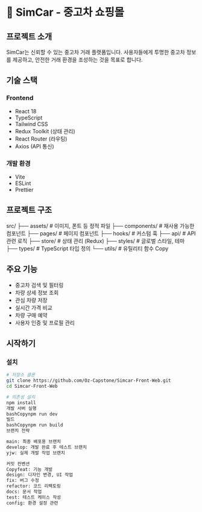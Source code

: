 # 🚗 SimCar - 중고차 쇼핑몰

## 프로젝트 소개
SimCar는 신뢰할 수 있는 중고차 거래 플랫폼입니다. 사용자들에게 투명한 중고차 정보를 제공하고, 안전한 거래 환경을 조성하는 것을 목표로 합니다.

## 기술 스택

### Frontend
* React 18
* TypeScript
* Tailwind CSS
* Redux Toolkit (상태 관리)
* React Router (라우팅)
* Axios (API 통신)

### 개발 환경
* Vite
* ESLint
* Prettier

## 프로젝트 구조
src/
├── assets/      # 이미지, 폰트 등 정적 파일
├── components/  # 재사용 가능한 컴포넌트
├── pages/       # 페이지 컴포넌트
├── hooks/       # 커스텀 훅
├── api/         # API 관련 로직
├── store/       # 상태 관리 (Redux)
├── styles/      # 글로벌 스타일, 테마
├── types/       # TypeScript 타입 정의
└── utils/       # 유틸리티 함수
Copy
## 주요 기능
* 중고차 검색 및 필터링
* 차량 상세 정보 조회
* 관심 차량 저장
* 실시간 가격 비교
* 차량 구매 예약
* 사용자 인증 및 프로필 관리

## 시작하기

### 설치
```bash
# 저장소 클론
git clone https://github.com/Oz-Capstone/Simcar-Front-Web.git
cd Simcar-Front-Web

# 의존성 설치
npm install
개발 서버 실행
bashCopynpm run dev
빌드
bashCopynpm run build
브랜치 전략

main: 최종 배포용 브랜치
develop: 개발 완료 후 테스트 브랜치
yjw: 실제 개발 작업 브랜치

커밋 컨벤션
Copyfeat: 기능 개발
design: 디자인 변경, UI 작업
fix: 버그 수정
refactor: 코드 리팩토링
docs: 문서 작업
test: 테스트 케이스 작성
config: 환경 설정 관련
